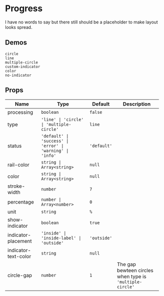 # Progress
I have no words to say but there still should be a placeholder to make layout looks spread.
## Demos
```demo
circle
line
multiple-circle
custom-indicator
color
no-indicator
```
## Props
|Name|Type|Default|Description|
|-|-|-|-|
|processing|`boolean`|`false`||
|type|`'line' \| 'circle' \| 'multiple-circle'`|`line`||
|status|`'default' \| 'success' \| 'error' \| 'warning' \| 'info'`|`'default'`||
|rail-color|`string \| Array<string>`|`null`||
|color|`string \| Array<string>`|`null`||
|stroke-width|`number`|`7`||
|percentage|`number \| Array<number>`|`0`||
|unit|`string`|`%`||
|show-indicator|`boolean`|`true`||
|indicator-placement|`'inside' \| 'inside-label' \| 'outside'`|`'outside'`||
|indicator-text-color|`string`|`null`||
|circle-gap|`number`|`1`|The gap bewteen circles when type is `'multiple-circle'`|